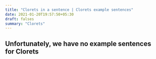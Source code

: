 ```yaml
---
title: "Clorets in a sentence | Clorets example sentences"
date: 2021-01-20T19:57:50+05:30
draft: falses
summary: "Clorets"
---
```

## Unfortunately, we have no example sentences for Clorets                 
